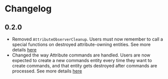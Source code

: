 # Changelog

## 0.2.0
* Removed `AttributeObserverCleanup`. Users must now remember to call a special functions on destroyed attribute-owning entities. See more details [here](https://github.com/PhilSA/Trove/blob/v0.2.0/com.trove.attributes/Documentation~/how-it-works-destruction.md)
* Changed the way Attribute commands are handled. Users are now expected to create a new commands entity every time they want to create commands, and that entity gets destroyed after commands are processed. See more details [here](https://github.com/PhilSA/Trove/blob/v0.2.0/com.trove.attributes/Documentation~/how-it-works-attribute-commands.md)